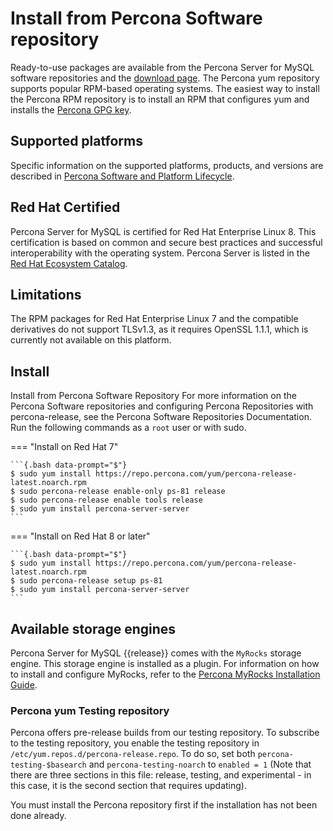 # Install from Percona Software repository

Ready-to-use packages are available from the Percona Server for MySQL software
repositories and the [download page](https://www.percona.com/downloads/Percona-Server-8.1/). The
Percona yum repository supports popular RPM-based
operating systems. The easiest way to install the Percona RPM repository is to install an RPM
that configures yum and installs the [Percona GPG key](https://www.percona.com/downloads/RPM-GPG-KEY-percona).

## Supported platforms

Specific information on the supported platforms, products, and versions are described in [Percona Software and Platform Lifecycle](https://www.percona.com/services/policies/percona-software-platform-lifecycle#mysql).

## Red Hat Certified

Percona Server for MySQL is certified for Red Hat Enterprise Linux 8. This certification is based on common and secure best practices and successful interoperability with the operating system. Percona Server is listed in the [Red Hat Ecosystem Catalog](https://catalog.redhat.com/software/applications/detail/112055).

## Limitations

The RPM packages for Red Hat Enterprise Linux 7 and the compatible derivatives do not support TLSv1.3, as it requires OpenSSL 1.1.1, which is currently not available on this platform.

## Install

Install from Percona Software Repository
For more information on the Percona Software repositories and configuring Percona Repositories with percona-release, see the Percona Software Repositories Documentation. Run the following commands as a `root` user or with sudo.

=== "Install on Red Hat 7"

    ```{.bash data-prompt="$"}
    $ sudo yum install https://repo.percona.com/yum/percona-release-latest.noarch.rpm
    $ sudo percona-release enable-only ps-81 release
    $ sudo percona-release enable tools release
    $ sudo yum install percona-server-server
    ```
=== "Install on Red Hat 8 or later"

    ```{.bash data-prompt="$"}
    $ sudo yum install https://repo.percona.com/yum/percona-release-latest.noarch.rpm
    $ sudo percona-release setup ps-81
    $ sudo yum install percona-server-server
    ```

## Available storage engines

Percona Server for MySQL {{release}} comes with the `MyRocks` storage engine. This storage engine is installed as a plugin. For information on how to install and configure MyRocks, refer to the [Percona MyRocks Installation Guide](install-myrocks.md).

### Percona yum Testing repository

Percona offers pre-release builds from our testing repository. To
subscribe to the testing repository, you enable the testing
repository in `/etc/yum.repos.d/percona-release.repo`. To do so,
set both `percona-testing-$basearch` and `percona-testing-noarch`
to `enabled = 1` (Note that there are three sections in this file:
release, testing, and experimental - in this case, it is the second section that requires updating).

You must install the Percona repository first if the installation has not been done already.
